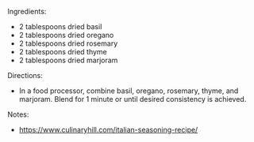 Ingredients:
* 2 tablespoons dried basil
* 2 tablespoons dried oregano
* 2 tablespoons dried rosemary
* 2 tablespoons dried thyme
* 2 tablespoons dried marjoram

Directions:
* In a food processor, combine basil, oregano, rosemary, thyme, and marjoram. Blend for 1 minute or until desired consistency is achieved. 

Notes:
* https://www.culinaryhill.com/italian-seasoning-recipe/
